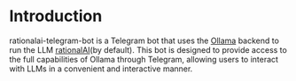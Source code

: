 # Introduction

rationalai-telegram-bot is a Telegram bot that uses the
[Ollama](http://ollama.com/) backend to run the LLM
[rationalAI](https://ollama.com/tusharhero/rationalai)(by
default). This bot is designed to provide access to the full
capabilities of Ollama through Telegram, allowing users to interact
with LLMs in a convenient and interactive manner.
